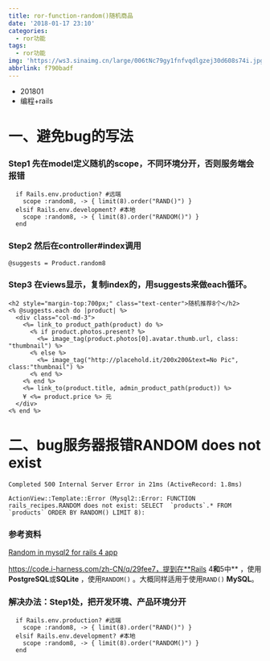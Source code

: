 ```yaml
---
title: ror-function-random()随机商品
date: '2018-01-17 23:10'
categories:
  - ror功能
tags:
  - ror功能
img: 'https://ws3.sinaimg.cn/large/006tNc79gy1fnfvqdlgzej30d608s74i.jpg'
abbrlink: f790badf
---
```


* 201801
* 编程+rails



# 一、避免bug的写法

### Step1 先在model定义随机的scope，不同环境分开，否则服务端会报错

```
  if Rails.env.production? #远端
    scope :random8, -> { limit(8).order("RAND()") }
  elsif Rails.env.development? #本地
    scope :random8, -> { limit(8).order("RANDOM()") }
  end
```

### Step2 然后在controller#index调用

```
@suggests = Product.random8
```

### Step3 在views显示，复制index的，用suggests来做each循环。

```
<h2 style="margin-top:700px;" class="text-center">随机推荐8个</h2>
<% @suggests.each do |product| %>
  <div class="col-md-3">
    <%= link_to product_path(product) do %>
      <% if product.photos.present? %>
        <%= image_tag(product.photos[0].avatar.thumb.url, class: "thumbnail") %>
      <% else %>
        <%= image_tag("http://placehold.it/200x200&text=No Pic", class:"thumbnail") %>
      <% end %>
    <% end %>
    <%= link_to(product.title, admin_product_path(product)) %>
    ¥ <%= product.price %> 元
  </div>
<% end %>
```





# **二、bug服务器报错**RANDOM does not exist

```
Completed 500 Internal Server Error in 21ms (ActiveRecord: 1.8ms)

ActionView::Template::Error (Mysql2::Error: FUNCTION rails_recipes.RANDOM does not exist: SELECT  `products`.* FROM `products` ORDER BY RANDOM() LIMIT 8):
```

### 参考资料

[Random in mysql2 for rails 4 app](https://stackoverflow.com/questions/22447634/random-in-mysql2-for-rails-4-app)

https://code.i-harness.com/zh-CN/q/29fee7，提到在**Rails 4**和**5中** ，使用**PostgreSQL**或**SQLite** ，使用`RANDOM()` 。大概同样适用于使用`RAND()` **MySQL**。



### 解决办法：Step1处，把开发环境、产品环境分开

```
  if Rails.env.production? #远端
    scope :random8, -> { limit(8).order("RAND()") }
  elsif Rails.env.development? #本地
    scope :random8, -> { limit(8).order("RANDOM()") }
  end
```



